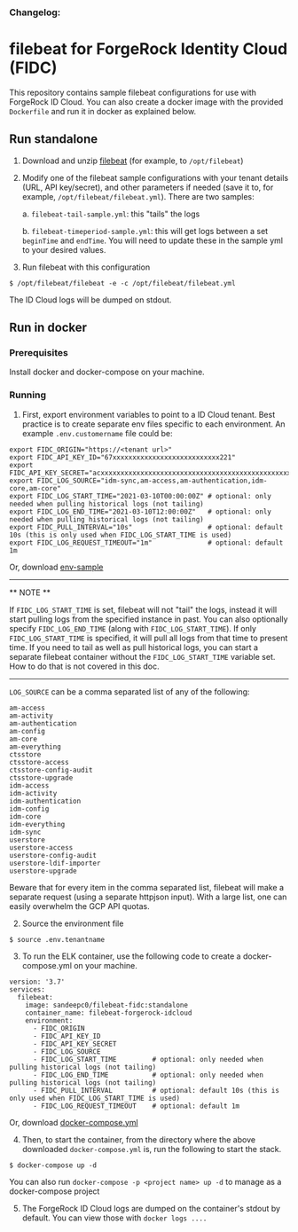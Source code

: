 ### Changelog:

# filebeat for ForgeRock Identity Cloud (FIDC)
This repository contains sample filebeat configurations for use with ForgeRock ID Cloud. You can also create a docker image with the provided `Dockerfile` and run it in docker as explained below.

## Run standalone
1. Download and unzip [filebeat](https://www.elastic.co/downloads/beats/filebeat) (for example, to `/opt/filebeat`)
2. Modify one of the filebeat sample configurations with your tenant details (URL, API key/secret), and other parameters if needed (save it to, for example, `/opt/filebeat/filebeat.yml`). There are two samples:

    a. `filebeat-tail-sample.yml`: this "tails" the logs
    
    b. `filebeat-timeperiod-sample.yml`: this will get logs between a set `beginTime` and `endTime`. You will need to update these in the sample yml to your desired values.

3. Run filebeat with this configuration
```
$ /opt/filebeat/filebeat -e -c /opt/filebeat/filebeat.yml
```
The ID Cloud logs will be dumped on stdout.

## Run in docker

### Prerequisites
Install docker and docker-compose on your machine.

### Running
1. First, export environment variables to point to a ID Cloud tenant. Best practice is to create separate env files specific to each environment. An example `.env.customername` file could be:
```
export FIDC_ORIGIN="https://<tenant url>"
export FIDC_API_KEY_ID="67xxxxxxxxxxxxxxxxxxxxxxxxxxx221"
export FIDC_API_KEY_SECRET="acxxxxxxxxxxxxxxxxxxxxxxxxxxxxxxxxxxxxxxxxxxxxxxxxxxxxxxxxxxxxd6"
export FIDC_LOG_SOURCE="idm-sync,am-access,am-authentication,idm-core,am-core"
export FIDC_LOG_START_TIME="2021-03-10T00:00:00Z" # optional: only needed when pulling historical logs (not tailing)
export FIDC_LOG_END_TIME="2021-03-10T12:00:00Z"   # optional: only needed when pulling historical logs (not tailing)
export FIDC_PULL_INTERVAL="10s"                   # optional: default 10s (this is only used when FIDC_LOG_START_TIME is used)
export FIDC_LOG_REQUEST_TIMEOUT="1m"              # optional: default 1m
```

Or, download [env-sample](https://raw.githubusercontent.com/atomicsamurai/filebeat-docker/standalone/env-sample)

---
** NOTE **

If `FIDC_LOG_START_TIME` is set, filebeat will not "tail" the logs, instead it will start pulling logs from the specified instance in past. You can also optionally specify `FIDC_LOG_END_TIME` (along with `FIDC_LOG_START_TIME`). If only `FIDC_LOG_START_TIME` is specified, it will pull all logs from that time to present time. If you need to tail as well as pull historical logs, you can start a separate filebeat container without the `FIDC_LOG_START_TIME` variable set. How to do that is not covered in this doc.

---

`LOG_SOURCE` can be a comma separated list of any of the following:
```
am-access
am-activity
am-authentication
am-config
am-core
am-everything
ctsstore
ctsstore-access
ctsstore-config-audit
ctsstore-upgrade
idm-access
idm-activity
idm-authentication
idm-config
idm-core
idm-everything
idm-sync
userstore
userstore-access
userstore-config-audit
userstore-ldif-importer
userstore-upgrade
```
Beware that for every item in the comma separated list, filebeat will make a separate request (using a separate httpjson input). With a large list, one can easily overwhelm the GCP API quotas.

2. Source the environment file

```
$ source .env.tenantname
```

3. To run the ELK container, use the following code to create a docker-compose.yml on your machine.
```
version: '3.7'
services:
  filebeat:
    image: sandeepc0/filebeat-fidc:standalone
    container_name: filebeat-forgerock-idcloud
    environment:
      - FIDC_ORIGIN
      - FIDC_API_KEY_ID
      - FIDC_API_KEY_SECRET
      - FIDC_LOG_SOURCE
      - FIDC_LOG_START_TIME         # optional: only needed when pulling historical logs (not tailing)
      - FIDC_LOG_END_TIME           # optional: only needed when pulling historical logs (not tailing)
      - FIDC_PULL_INTERVAL          # optional: default 10s (this is only used when FIDC_LOG_START_TIME is used)
      - FIDC_LOG_REQUEST_TIMEOUT    # optional: default 1m
```

Or, download [docker-compose.yml](https://raw.githubusercontent.com/atomicsamurai/filebeat-docker/main/docker-compose.yml)

4. Then, to start the container, from the directory where the above downloaded `docker-compose.yml` is, run the following to start the stack.
```
$ docker-compose up -d
```
You can also run `docker-compose -p <project name> up -d` to manage as a docker-compose project

5. The ForgeRock ID Cloud logs are dumped on the container's stdout by default. You can view those with `docker logs ....`


